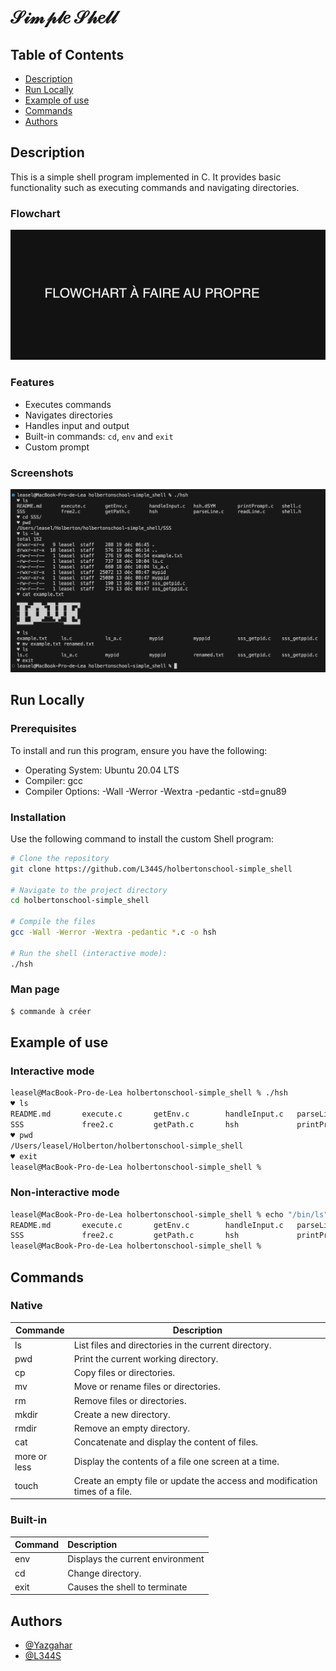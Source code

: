 # 𝒮𝒾𝓂𝓅𝓁𝑒 𝒮𝒽𝑒𝓁𝓁

## Table of Contents
- [Description](#description)
- [Run Locally](#run-locally)
- [Example of use](#example-of-use)
- [Commands](#commands)
- [Authors](#authors)

## Description

This is a simple shell program implemented in C. It provides basic functionality such as executing commands and navigating directories.

### Flowchart
![Screenshot](./Docs/flowchart.png)

### Features

- Executes commands
- Navigates directories
- Handles input and output
- Built-in commands: `cd`, `env` and `exit`
- Custom prompt

### Screenshots
![Screenshot](./Docs/screenshot.png)

## Run Locally
### Prerequisites
To install and run this program, ensure you have the following:

- Operating System: Ubuntu 20.04 LTS
- Compiler: gcc
- Compiler Options: -Wall -Werror -Wextra -pedantic -std=gnu89

### Installation
Use the following command to install the custom Shell program:

```bash
# Clone the repository
git clone https://github.com/L344S/holbertonschool-simple_shell

# Navigate to the project directory
cd holbertonschool-simple_shell

# Compile the files
gcc -Wall -Werror -Wextra -pedantic *.c -o hsh

# Run the shell (interactive mode):
./hsh
```

### Man page
```sh
$ commande à créer
```

## Example of use
### Interactive mode
```sh
leasel@MacBook-Pro-de-Lea holbertonschool-simple_shell % ./hsh
♥ ls
README.md       execute.c       getEnv.c        handleInput.c   parseLine.c     readLine.c      shell.h
SSS             free2.c         getPath.c       hsh             printPrompt.c   shell.c
♥ pwd
/Users/leasel/Holberton/holbertonschool-simple_shell
♥ exit
leasel@MacBook-Pro-de-Lea holbertonschool-simple_shell %
```
### Non-interactive mode
```sh
leasel@MacBook-Pro-de-Lea holbertonschool-simple_shell % echo "/bin/ls" | ./hsh
README.md       execute.c       getEnv.c        handleInput.c   parseLine.c     readLine.c      shell.h
SSS             free2.c         getPath.c       hsh             printPrompt.c   shell.c
leasel@MacBook-Pro-de-Lea holbertonschool-simple_shell % 
```

## Commands

### Native

| Commande           | Description                          |
|--------------------|----------------------------------------------------------------|
| ls               | List files and directories in the current directory.           |                                           |
| pwd              | Print the current working directory.                          |
| cp               | Copy files or directories.                                    |
| mv               | Move or rename files or directories.                          |
| rm               | Remove files or directories.                                  |
| mkdir            | Create a new directory.                                       |
| rmdir            | Remove an empty directory.                                    |
| cat              | Concatenate and display the content of files.                 |
| more or less  | Display the contents of a file one screen at a time.         |                     |
| touch            | Create an empty file or update the access and modification times of a file. |


### Built-in
| Command  | Description |
| -------- |:------------|
| env      | Displays the current environment |
| cd     | Change directory.   |
| exit     | Causes the shell to terminate |


## Authors
- [@Yazgahar](https://www.github.com/Yazgahar)
- [@L344S](https://www.github.com/L344S)